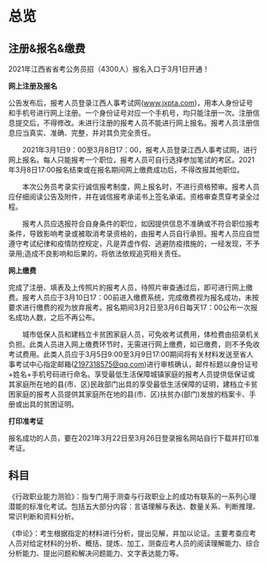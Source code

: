 # 总览



## 注册&报名&缴费

2021年江西省省考公务员招（4300人）报名入口于3月1日开通！

**网上注册及报名**

公告发布后，报考人员登录江西人事考试网(www.jxpta.com)，用本人身份证号和手机号进行网上注册。一个身份证号对应一个手机号，均只能注册一次。注册信息提交后，不得修改。未进行注册的报考人员不能进行网上报名。报考人员注册信息应当真实、准确、完整，并对其负完全责任。

　　2021年3月1日9：00至3月8日17：00，报考人员登录江西人事考试网，进行网上报名。每人只能报考一个职位，报考人员可自行选择参加笔试的考区。2021年3月8日17:00报名结束或在报名期间网上缴费成功后，不得改报其他职位。

　　本次公务员考录实行诚信报考制度，网上报名时，不进行资格预审。报考人员应仔细阅读公告及附件，并在诚信报考承诺书上签名承诺。资格审查贯穿考录全过程。

　　报考人员应选报符合自身条件的职位，如因提供信息不准确或不符合职位报考条件，导致影响考录或被取消考录资格的，由报考人员自行承担。报考人员应自觉遵守考试纪律和疫情防控规定，凡是弄虚作假、逃避防疫措施的，一经发现，不予录用;造成不良影响和后果的，将依法依规追究相关责任。

**网上缴费**

完成了注册、填表及上传照片的报考人员，待照片审查通过后，即可进行网上缴费。报考人员应于3月10日17：00前进入缴费系统，完成缴费视为报名成功，未按要求进行缴费的视为放弃报考。报名期间3月2日至3月6日每天17：00公布一次报名成功人数，之后不再公布。

　　城市低保人员和建档立卡贫困家庭人员，可免收考试费用，体检费由招录机关负担。此类人员进入网上缴费环节时，无需进行网上缴费，如已缴费，则不予免收考试费用。此类人员应于3月5日9:00至3月9日17:00期间将有关材料发送至省人事考试中心指定邮箱(2197318575@qq.com)进行审核确认，邮件标题以身份证号+姓名+手机号码进行命名。享受最低生活保障城镇家庭的报考人员提供低保证或其家庭所在地的县(市、区)民政部门出具的享受最低生活保障的证明，建档立卡贫困家庭的报考人员提供其家庭所在地的县(市、区)扶贫办(部门)发放的档案卡、手册或出具的贫困证明。

**打印准考证**

报名成功的人员，要在2021年3月22日至3月26日登录报名网站自行下载并打印准考证。



## 科目

《行政职业能力测验》：指专门用于测查与行政职业上的成功有联系的一系列心理潜能的标准化考试。包括五大部分内容：言语理解与表达、数量关系、判断推理、常识判断和资料分析。

《申论》：考生根据指定的材料进行分析，提出见解，并加以论证。主要考查应考人员对给定材料的分析、概括、提炼、加工，测查应考人员的阅读理解能力、综合分析能力、提出问题和解决问题能力、文字表达能力等。